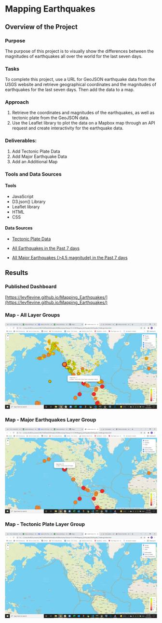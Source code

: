 # Mapping Earthquakes

## Overview of the Project

### Purpose

The purpose of this project is to visually show the differences between the magnitudes of earthquakes all over the world for the last seven days.

### Tasks

To complete this project, use a URL for GeoJSON earthquake data from the USGS website and retrieve geographical coordinates and the magnitudes of earthquakes for the last seven days. Then add the data to a map.

### Approach

1. Retrieve the coordinates and magnitudes of the earthquakes, as well as tectonic plate from the GeoJSON data. 
2. Use the Leaflet library to plot the data on a Mapbox map through an API request and create interactivity for the earthquake data.

### Deliverables: 

1. Add Tectonic Plate Data
2. Add Major Earthquake Data
3. Add an Additional Map

### Tools and Data Sources

#### Tools

- JavaScript
- D3.json() Library
- Leaflet library
- HTML
- CSS

#### Data Sources

- [Tectonic Plate Data](https://github.com/fraxen/tectonicplates)

- [All Earthquakes in the Past 7 days](https://earthquake.usgs.gov/earthquakes/feed/v1.0/summary/all_week.geojson)

- [All Major Earthquakes (>4.5 magnitude) in the Past 7 days](https://earthquake.usgs.gov/earthquakes/feed/v1.0/summary/4.5_week.geojson)

## Results

### Published Dashboard

[https://levflevine.github.io/Mapping_Earthquakes/](https://levflevine.github.io/Mapping_Earthquakes/)

### Map - All Layer Groups

![Top](/resources/Map-1.png)

### Map - Major Earthquakes Layer Group

![Middle](/resources/Map-2.png)

### Map - Tectonic Plate Layer Group

![Bottom](/resources/Map-3.png)